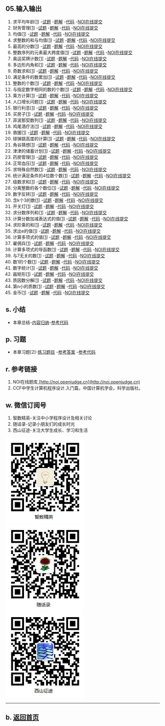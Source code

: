 ## 05.输入输出

1.  求平均年龄[[1](http://noi.openjudge.cn)]
    -[试题](01/question.md)
    -[题解](01/)
    -[代码](https://github.com/daweizh/cpp/blob/master/chap06/01/)
    -[NOI在线提交](http://noi.openjudge.cn/ch0105/01/)
2.  财务管理[[1](http://noi.openjudge.cn)]
    -[试题](02/question.md)
    -[题解](02/)
    -[代码](https://github.com/daweizh/cpp/blob/master/chap06/02/)
    -[NOI在线提交](http://noi.openjudge.cn/ch0105/02/)
3.  均值[[1](http://noi.openjudge.cn)]
    -[试题](03/question.md)
    -[题解](03/)
    -[代码](https://github.com/daweizh/cpp/blob/master/chap06/03/)
    -[NOI在线提交](http://noi.openjudge.cn/ch0105/03/)
4.  求整数的和与均值[[1](http://noi.openjudge.cn)]
    -[试题](04/question.md)
    -[题解](04/)
    -[代码](https://github.com/daweizh/cpp/blob/master/chap06/04/)
    -[NOI在线提交](http://noi.openjudge.cn/ch0105/04/)
5.  最高的分数[[1](http://noi.openjudge.cn)]
    -[试题](05/question.md)
    -[题解](05/)
    -[代码](https://github.com/daweizh/cpp/blob/master/chap06/05/)
    -[NOI在线提交](http://noi.openjudge.cn/ch0105/05/)
6.  整数序列的元素最大跨度值[[1](http://noi.openjudge.cn)]
    -[试题](06/question.md)
    -[题解](06/)
    -[代码](https://github.com/daweizh/cpp/blob/master/chap06/06/)
    -[NOI在线提交](http://noi.openjudge.cn/ch0105/06/)
7.  奥运奖牌计数[[1](http://noi.openjudge.cn)]
    -[试题](07/question.md)
    -[题解](07/)
    -[代码](https://github.com/daweizh/cpp/blob/master/chap06/07/)
    -[NOI在线提交](http://noi.openjudge.cn/ch0105/07/)
8.  多边形内角和[[1](http://noi.openjudge.cn)]
    -[试题](08/question.md)
    -[题解](08/)
    -[代码](https://github.com/daweizh/cpp/blob/master/chap06/08/)
    -[NOI在线提交](http://noi.openjudge.cn/ch0105/08/)
9.  奇数求和[[1](http://noi.openjudge.cn)]
    -[试题](09/question.md)
    -[题解](09/)
    -[代码](https://github.com/daweizh/cpp/blob/master/chap06/09/)
    -[NOI在线提交](http://noi.openjudge.cn/ch0105/09/)
10. 满足条件的数累加[[1](http://noi.openjudge.cn)]
    -[试题](10/question.md)
    -[题解](10/)
    -[代码](https://github.com/daweizh/cpp/blob/master/chap06/10/)
    -[NOI在线提交](http://noi.openjudge.cn/ch0105/10/)
11.  整数的个数[[1](http://noi.openjudge.cn)]
    -[试题](11/question.md)
    -[题解](11/)
    -[代码](https://github.com/daweizh/cpp/blob/master/chap06/11/)
    -[NOI在线提交](http://noi.openjudge.cn/ch0105/11/)
12.  与指定数字相同的数的个数[[1](http://noi.openjudge.cn)]
    -[试题](12/question.md)
    -[题解](12/)
    -[代码](https://github.com/daweizh/cpp/blob/master/chap06/12/)
    -[NOI在线提交](http://noi.openjudge.cn/ch0105/12/)
13. 乘方计算[[1](http://noi.openjudge.cn)]
    -[试题](13/question.md)
    -[题解](13/)
    -[代码](https://github.com/daweizh/cpp/blob/master/chap06/13/)
    -[NOI在线提交](http://noi.openjudge.cn/ch0105/13/)
14.  人口增长问题[[1](http://noi.openjudge.cn)]
    -[试题](14/question.md)
    -[题解](14/)
    -[代码](https://github.com/daweizh/cpp/blob/master/chap06/14/)
    -[NOI在线提交](http://noi.openjudge.cn/ch0105/14/)
15.  银行利息[[1](http://noi.openjudge.cn)]
    -[试题](15/question.md)
    -[题解](15/)
    -[代码](https://github.com/daweizh/cpp/blob/master/chap06/15/)
    -[NOI在线提交](http://noi.openjudge.cn/ch0105/15/)
16. 买房子[[1](http://noi.openjudge.cn)]
    -[试题](16/question.md)
    -[题解](16/)
    -[代码](https://github.com/daweizh/cpp/blob/master/chap06/16/)
    -[NOI在线提交](http://noi.openjudge.cn/ch0105/16/)
17.  菲波那契数列[[1](http://noi.openjudge.cn)]
    -[试题](17/question.md)
    -[题解](17/)
    -[代码](https://github.com/daweizh/cpp/blob/master/chap06/17/)
    -[NOI在线提交](http://noi.openjudge.cn/ch0105/17/)
18.  鸡尾酒疗法[[1](http://noi.openjudge.cn)]
    -[试题](18/question.md)
    -[题解](18/)
    -[代码](https://github.com/daweizh/cpp/blob/master/chap06/18/)
    -[NOI在线提交](http://noi.openjudge.cn/ch0105/18/)
19. 救援[[1](http://noi.openjudge.cn)]
    -[试题](19/question.md)
    -[题解](19/)
    -[代码](https://github.com/daweizh/cpp/blob/master/chap06/19/)
    -[NOI在线提交](http://noi.openjudge.cn/ch0105/19/)
20. 球弹跳高度的计算[[1](http://noi.openjudge.cn)]
    -[试题](20/question.md)
    -[题解](20/)
    -[代码](https://github.com/daweizh/cpp/blob/master/chap06/20/)
    -[NOI在线提交](http://noi.openjudge.cn/ch0105/20/)
21. 角谷猜想[[1](http://noi.openjudge.cn)]
    -[试题](21/question.md)
    -[题解](21/)
    -[代码](https://github.com/daweizh/cpp/blob/master/chap06/21/)
    -[NOI在线提交](http://noi.openjudge.cn/ch0105/21/)
22. 津津的储蓄计划[[1](http://noi.openjudge.cn)]
    -[试题](22/question.md)
    -[题解](22/)
    -[代码](https://github.com/daweizh/cpp/blob/master/chap06/22/)
    -[NOI在线提交](http://noi.openjudge.cn/ch0105/22/)
23. 药房管理[[1](http://noi.openjudge.cn)]
    -[试题](23/question.md)
    -[题解](23/)
    -[代码](https://github.com/daweizh/cpp/blob/master/chap06/23/)
    -[NOI在线提交](http://noi.openjudge.cn/ch0105/23/)
24. 正常血压[[1](http://noi.openjudge.cn)]
    -[试题](24/question.md)
    -[题解](24/)
    -[代码](https://github.com/daweizh/cpp/blob/master/chap06/24/)
    -[NOI在线提交](http://noi.openjudge.cn/ch0105/24/)
25. 求特殊自然数[[1](http://noi.openjudge.cn)]
    -[试题](25/question.md)
    -[题解](25/)
    -[代码](https://github.com/daweizh/cpp/blob/master/chap06/25/)
    -[NOI在线提交](http://noi.openjudge.cn/ch0105/25/)
26. 统计满足条件的4位数个数[[1](http://noi.openjudge.cn)]
    -[试题](26/question.md)
    -[题解](26/)
    -[代码](https://github.com/daweizh/cpp/blob/master/chap06/26/)
    -[NOI在线提交](http://noi.openjudge.cn/ch0105/26/)
27. 级数求和[[1](http://noi.openjudge.cn)]
    -[试题](27/question.md)
    -[题解](27/)
    -[代码](https://github.com/daweizh/cpp/blob/master/chap06/27/)
    -[NOI在线提交](http://noi.openjudge.cn/ch0105/27/)
28. 分离整数的各个数位[[1](http://noi.openjudge.cn)]
    -[试题](28/question.md)
    -[题解](28/)
    -[代码](https://github.com/daweizh/cpp/blob/master/chap06/28/)
    -[NOI在线提交](http://noi.openjudge.cn/ch0105/28/)
29. 数字反转[[1](http://noi.openjudge.cn)]
    -[试题](29/question.md)
    -[题解](29/)
    -[代码](https://github.com/daweizh/cpp/blob/master/chap06/29/)
    -[NOI在线提交](http://noi.openjudge.cn/ch0105/29/)
30. 含k个3的数[[1](http://noi.openjudge.cn)]
    -[试题](30/question.md)
    -[题解](30/)
    -[代码](https://github.com/daweizh/cpp/blob/master/chap06/30/)
    -[NOI在线提交](http://noi.openjudge.cn/ch0105/30/)
31. 开关灯[[1](http://noi.openjudge.cn)]
    -[试题](31/question.md)
    -[题解](31/)
    -[代码](https://github.com/daweizh/cpp/blob/master/chap06/31/)
    -[NOI在线提交](http://noi.openjudge.cn/ch0105/31/)
32. 求分数序列和[[1](http://noi.openjudge.cn)]
    -[试题](32/question.md)
    -[题解](32/)
    -[代码](https://github.com/daweizh/cpp/blob/master/chap06/32/)
    -[NOI在线提交](http://noi.openjudge.cn/ch0105/32/)
33. 计算分数加减表达式的值[[1](http://noi.openjudge.cn)]
    -[试题](33/question.md)
    -[题解](33/)
    -[代码](https://github.com/daweizh/cpp/blob/master/chap06/33/)
    -[NOI在线提交](http://noi.openjudge.cn/ch0105/33/)
34. 求阶乘的和[[1](http://noi.openjudge.cn)]
    -[试题](34/question.md)
    -[题解](34/)
    -[代码](https://github.com/daweizh/cpp/blob/master/chap06/34/)
    -[NOI在线提交](http://noi.openjudge.cn/ch0105/34/)
35. 求出e的值[[1](http://noi.openjudge.cn)]
    -[试题](35/question.md)
    -[题解](35/)
    -[代码](https://github.com/daweizh/cpp/blob/master/chap06/35/)
    -[NOI在线提交](http://noi.openjudge.cn/ch0105/35/)
36. 计算多项式的值[[1](http://noi.openjudge.cn)]
    -[试题](36/question.md)
    -[题解](36/)
    -[代码](https://github.com/daweizh/cpp/blob/master/chap06/36/)
    -[NOI在线提交](http://noi.openjudge.cn/ch0105/36/)
37. 雇佣兵[[1](http://noi.openjudge.cn)]
    -[试题](37/question.md)
    -[题解](37/)
    -[代码](https://github.com/daweizh/cpp/blob/master/chap06/37/)
    -[NOI在线提交](http://noi.openjudge.cn/ch0105/37/)
38. 计算多项式的导函数[[1](http://noi.openjudge.cn)]
    -[试题](38/question.md)
    -[题解](38/)
    -[代码](https://github.com/daweizh/cpp/blob/master/chap06/38/)
    -[NOI在线提交](http://noi.openjudge.cn/ch0105/38/)
39. 与7无关的数[[1](http://noi.openjudge.cn)]
    -[试题](39/question.md)
    -[题解](39/)
    -[代码](https://github.com/daweizh/cpp/blob/master/chap06/39/)
    -[NOI在线提交](http://noi.openjudge.cn/ch0105/39/)
40. 数1的个数[[1](http://noi.openjudge.cn)]
    -[试题](40/question.md)
    -[题解](40/)
    -[代码](https://github.com/daweizh/cpp/blob/master/chap06/40/)
    -[NOI在线提交](http://noi.openjudge.cn/ch0105/40/)
41. 数字统计[[1](http://noi.openjudge.cn)]
    -[试题](41/question.md)
    -[题解](41/)
    -[代码](https://github.com/daweizh/cpp/blob/master/chap06/41/)
    -[NOI在线提交](http://noi.openjudge.cn/ch0105/41/)
42. 画矩形[[1](http://noi.openjudge.cn)]
    -[试题](42/question.md)
    -[题解](42/)
    -[代码](https://github.com/daweizh/cpp/blob/master/chap06/42/)
    -[NOI在线提交](http://noi.openjudge.cn/ch0105/42/)
43. 质因数分解[[1](http://noi.openjudge.cn)]
    -[试题](43/question.md)
    -[题解](43/)
    -[代码](https://github.com/daweizh/cpp/blob/master/chap06/43/)
    -[NOI在线提交](http://noi.openjudge.cn/ch0105/43/)
44. 第n小的质数[[1](http://noi.openjudge.cn)]
    -[试题](44/question.md)
    -[题解](44/)
    -[代码](https://github.com/daweizh/cpp/blob/master/chap06/44/)
    -[NOI在线提交](http://noi.openjudge.cn/ch0105/44/)
45. 金币[[1](http://noi.openjudge.cn)]
    -[试题](45/question.md)
    -[题解](45/)
    -[代码](https://github.com/daweizh/cpp/blob/master/chap06/45/)
    -[NOI在线提交](http://noi.openjudge.cn/ch0105/45/)

## s. 小结

- 本章总结-[内容归纳](00/)-[参考代码](https://github.com/daweizh/cpp/blob/master/chap06/00/)

## p. 习题

- 本章习题[2]-[练习题目](99/problems.md)
  -[参考答案](99/)
  -[参考代码](https://github.com/daweizh/cpp/blob/master/chap06/99/)

## r. 参考链接

1. NOI在线题库,[http://noi.openjudge.cn](http://noi.openjudge.cn)
2. CCF中学生计算机程序设计.入门篇，中国计算机学会，科学出版社。

## w. 微信订阅号

1. 智数精英-关注中小学程序设计及相关讨论
2. 随话录-记录小朋友们的成长时光
2. 西山征途-关注大学生成长、学习和生活

![欢迎关注“智数精英”订阅号](../assets/me/img/idea8.jpg)
![欢迎关注“随话录”订阅号](../assets/me/img/shl8.jpg)
![欢迎关注“西山征途”订阅号](../assets/me/img/xszt8.jpg)

----------

## b. [返回首页](../)
